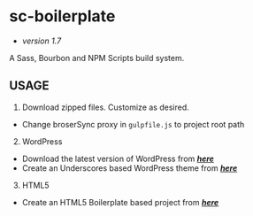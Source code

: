 # **sc-boilerplate** #
* *version 1.7*  

A Sass, Bourbon and NPM Scripts build system.

## **USAGE** ##
1. Download zipped files.  Customize as desired.  
  - Change broserSync proxy in `gulpfile.js` to project root path
2. WordPress
  * Download the latest version of WordPress from [***here***](https://wordpress.org/download/)
  * Create an Underscores based WordPress theme from [***here***](https://underscores.me/)
3. HTML5
  * Create an HTML5 Boilerplate based project from [***here***](https://html5boilerplate.com/)
